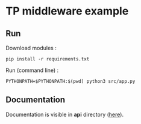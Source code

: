 # TP middleware example

## Run

Download modules :
```
pip install -r requirements.txt
```
Run (command line) :
```
PYTHONPATH=$PYTHONPATH:$(pwd) python3 src/app.py
```

## Documentation

Documentation is visible in **api** directory ([here](api/swagger.json)).